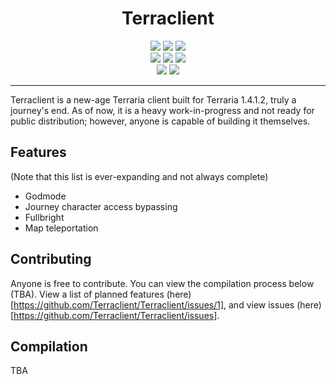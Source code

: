<h1 align="center">
Terraclient
</h1>
<p align="center">
  <img src="https://forthebadge.com/images/badges/made-with-c-sharp.svg"> <img src="https://forthebadge.com/images/badges/0-percent-optimized.svg"> <img src="https://forthebadge.com/images/badges/contains-tasty-spaghetti-code.svg"><br>
  <img src="https://forthebadge.com/images/badges/open-source.svg"> <img src="https://forthebadge.com/images/badges/uses-git.svg"> <img src="https://forthebadge.com/images/badges/powered-by-black-magic.svg"><br>
  <img src="https://forthebadge.com/images/badges/reading-6th-grade-level.svg"> <img src="https://forthebadge.com/images/badges/built-by-neckbeards.svg">
</p>

----

Terraclient is a new-age Terraria client built for Terraria 1.4.1.2, truly a journey's end. As of now, it is a heavy work-in-progress and not ready for public distribution; however, anyone is capable of building it themselves.

## Features

(Note that this list is ever-expanding and not always complete)
- Godmode
- Journey character access bypassing
- Fullbright
- Map teleportation

## Contributing
Anyone is free to contribute. You can view the compilation process below (TBA).
View a list of planned features (here)[https://github.com/Terraclient/Terraclient/issues/1], and view issues (here)[https://github.com/Terraclient/Terraclient/issues].

## Compilation
TBA
